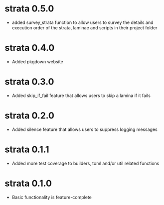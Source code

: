 # strata 0.5.0

- added survey_strata function to allow users to survey the details and 
execution order of the strata, laminae and scripts in their project folder

# strata 0.4.0

* Added pkgdown website 

# strata 0.3.0

* Added skip_if_fail feature that allows users to skip a lamina if it fails
# strata 0.2.0

* Added silence feature that allows users to suppress logging messages

# strata 0.1.1

* Added more test coverage to builders, toml and/or util related functions

# strata 0.1.0

* Basic functionality is feature-complete
